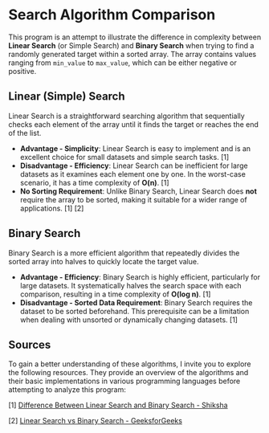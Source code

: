 # Search Algorithm Comparison

This program is an attempt to illustrate the difference in complexity between **Linear Search** (or Simple Search) and **Binary Search** when trying to find a randomly generated target within a sorted array. The array contains values ranging from `min_value` to `max_value`, which can be either negative or positive.

## Linear (Simple) Search

Linear Search is a straightforward searching algorithm that sequentially checks each element of the array until it finds the target or reaches the end of the list.

- **Advantage - Simplicity**: Linear Search is easy to implement and is an excellent choice for small datasets and simple search tasks. [1]
- **Disadvantage - Efficiency**: Linear Search can be inefficient for large datasets as it examines each element one by one. In the worst-case scenario, it has a time complexity of **O(n)**. [1]
- **No Sorting Requirement**: Unlike Binary Search, Linear Search does **not** require the array to be sorted, making it suitable for a wider range of applications. [1] [2]

## Binary Search

Binary Search is a more efficient algorithm that repeatedly divides the sorted array into halves to quickly locate the target value.

- **Advantage - Efficiency**: Binary Search is highly efficient, particularly for large datasets. It systematically halves the search space with each comparison, resulting in a time complexity of **O(log n)**. [1]
- **Disadvantage - Sorted Data Requirement**: Binary Search requires the dataset to be sorted beforehand. This prerequisite can be a limitation when dealing with unsorted or dynamically changing datasets. [1]

## Sources

To gain a better understanding of these algorithms, I invite you to explore the following resources. They provide an overview of the algorithms and their basic implementations in various programming languages before attempting to analyze this program:

[1] [Difference Between Linear Search and Binary Search - Shiksha](https://www.shiksha.com/online-courses/articles/difference-between-linear-search-and-binary-search/)

[2] [Linear Search vs Binary Search - GeeksforGeeks](https://www.geeksforgeeks.org/linear-search-vs-binary-search/)

